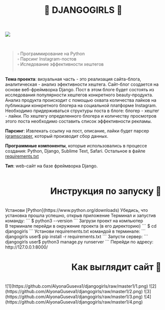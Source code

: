 <h1 align="center">🌸 DJANGOGIRLS 🌸</h1>
<br/><br/>
<img src="https://encrypted-tbn0.gstatic.com/images?q=tbn%3AANd9GcQZxuOfNKUWgQd6r6lkTRbAkemZEiL4qaSg_3Oqnl6yeek-G1-w&usqp=CAU" align="left">

<br/><br/>
> ▫ Программирование на Python
> <br/>
> ▫ Парсинг Instagram-постов
> <br/>
> ▫ Иследование эффективности хештегов
<br/><br/>

**Тема проекта**: визуальная часть - это реализация сайта-блога, аналитическая - анализ эфективности хештега. Сайт-блог создается на основе веб-фреймворка Django. Пост в этом блоге будет состоять из исследования популярности хештегов конкретного beauty-продукта. Анализ продукта происходит с помощью охвата количества лайков на публикации конкретного блогера на социальной платформе Instagram. Необходимо придерживаться структуры поста в блоге: блогер - хештег - лайки. По хештегу определенного блогера и количеству просмотров этого поста необходимо составить список эффективности рекламы.
<br/>

**Парсинг**: Извлекать ссылку на пост, описание, лайки будет парсер [igramscraper](https://github.com/realsirjoe/instagram-scraper), который производит сбор данных.
<br/>

**Программные компоненты**, которые использовались в процессе создания: Python, Django, Sublime Text, Safari. Остальное в файле [requirements.txt](https://github.com/AlyonaGuseva1/djangogirls/blob/master1/requirements.txt)
<br/>

**Тип**: web-сайт на базе фреймворка Django.
<br/><br/>

<h1 align="right">Инструкция по запуску 🍬 </h1>
<br/>
Установи [Python](https://www.python.org/downloads)
Убедись, что установка прошла успешно, открыв приложение Терминал и запустив команду:
```
$ python3 --version
```
Загрузи проект на компьютер
<br/>
В терминале перейди в окружение проекта (в его директорию)
```
$ cd djangogirls
```
Установи requirements.txt командой в терминале:
```
djangogirls user$ pip install -r requirements.txt
```
Запусти сервер:
```
djangogirls user$ python3 manage.py runserver
```
Перейди по адресу:
http://127.0.0.1:8000/

<h1 align="right">Как выглядит сайт 🎉 </h1>
<br/>
![1](https://github.com/AlyonaGuseva1/djangogirls/raw/master1/1.png)
![2](https://github.com/AlyonaGuseva1/djangogirls/raw/master1/2.png)
![3](https://github.com/AlyonaGuseva1/djangogirls/raw/master1/3.png)
![4](https://github.com/AlyonaGuseva1/djangogirls/raw/master1/4.png)
<br/>
